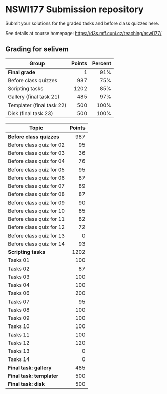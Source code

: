 # NSWI177 Submission repository

Submit your solutions for the graded tasks and before class quizzes here.

See details at course homepage: <https://d3s.mff.cuni.cz/teaching/nswi177/>

## Grading for selivem

| Group                                            | Points | Percent |
|--------------------------------------------------|-------:|--------:|
| **Final grade**                                  |      1 |     91% |
| Before class quizzes                             |    987 |     75% |
| Scripting tasks                                  |   1202 |     85% |
| Gallery (final task 21)                          |    485 |     97% |
| Templater (final task 22)                        |    500 |    100% |
| Disk (final task 23)                             |    500 |    100% |

| Topic                                            | Points |
|--------------------------------------------------|-------:|
| **Before class quizzes**                         |    987 |
| Before class quiz for 02                         |     95 |
| Before class quiz for 03                         |     36 |
| Before class quiz for 04                         |     76 |
| Before class quiz for 05                         |     95 |
| Before class quiz for 06                         |     87 |
| Before class quiz for 07                         |     89 |
| Before class quiz for 08                         |     87 |
| Before class quiz for 09                         |     90 |
| Before class quiz for 10                         |     85 |
| Before class quiz for 11                         |     82 |
| Before class quiz for 12                         |     72 |
| Before class quiz for 13                         |      0 |
| Before class quiz for 14                         |     93 |
| **Scripting tasks**                              |   1202 |
| Tasks 01                                         |    100 |
| Tasks 02                                         |     87 |
| Tasks 03                                         |    100 |
| Tasks 04                                         |    100 |
| Tasks 06                                         |    200 |
| Tasks 07                                         |     95 |
| Tasks 08                                         |    100 |
| Tasks 09                                         |    100 |
| Tasks 10                                         |    100 |
| Tasks 11                                         |    100 |
| Tasks 12                                         |    120 |
| Tasks 13                                         |      0 |
| Tasks 14                                         |      0 |
| **Final task: gallery**                          |    485 |
| **Final task: templater**                        |    500 |
| **Final task: disk**                             |    500 |

